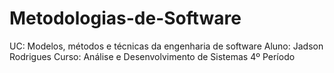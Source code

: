 # Metodologias-de-Software
UC: Modelos, métodos e técnicas da engenharia de software
Aluno: Jadson Rodrigues
Curso: Análise e Desenvolvimento de Sistemas
4º Período
